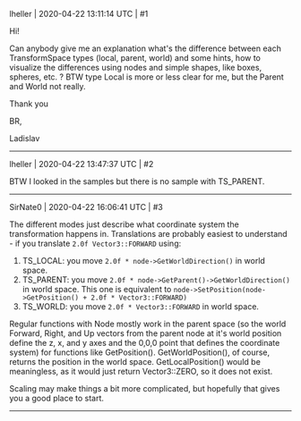 lheller | 2020-04-22 13:11:14 UTC | #1

Hi!

Can anybody give me an explanation what's the difference between each TransformSpace types (local, parent, world) and some hints, how to visualize the differences using nodes and simple shapes, like boxes, spheres, etc. ? BTW type Local is more or less clear for me, but the Parent and World not really.

Thank you

BR,

Ladislav

-------------------------

lheller | 2020-04-22 13:47:37 UTC | #2

BTW I looked in the samples but there is no sample with TS_PARENT.

-------------------------

SirNate0 | 2020-04-22 16:06:41 UTC | #3

The different modes just describe what coordinate system the transformation happens in. Translations are probably easiest to understand - if you translate `2.0f Vector3::FORWARD` using:
1. TS_LOCAL: you move `2.0f * node->GetWorldDirection()` in world space.
2. TS_PARENT: you move `2.0f * node->GetParent()->GetWorldDirection()` in world space. This one is equivalent to `node->SetPosition(node->GetPosition() + 2.0f * Vector3::FORWARD)`
3. TS_WORLD: you move `2.0f * Vector3::FORWARD` in world space.

Regular functions with Node mostly work in the parent space (so the world Forward, Right, and Up vectors from the parent node at it's world position define the z, x, and y axes and the 0,0,0 point that defines the coordinate system) for functions like GetPosition(). GetWorldPosition(), of course, returns the position in the world space. GetLocalPosition() would be meaningless, as it would just return Vector3::ZERO, so it does not exist.

Scaling may make things a bit more complicated, but hopefully that gives you a good place to start.

-------------------------

